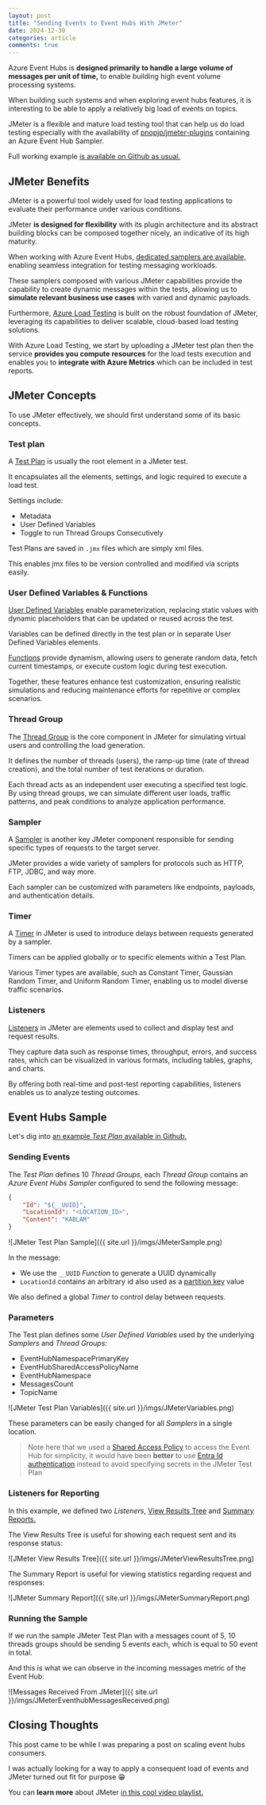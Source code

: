 ```yaml
---
layout: post
title: "Sending Events to Event Hubs With JMeter"
date: 2024-12-30
categories: article
comments: true
---
```


Azure Event Hubs is **designed primarily to handle a large volume of messages per unit of time,** to enable building high event volume processing systems.

When building such systems and when exploring event hubs features, it is interesting to be able to apply a relatively big load of events on topics.

JMeter is a flexible and mature load testing tool that can help us do load testing especially with the availability of [pnopjp/jmeter-plugins](https://github.com/pnopjp/jmeter-plugins) containing an Azure Event Hub Sampler.

Full working example [is available on Github as usual.](https://github.com/MissaouiChedy/BlogSamples/tree/main/AzureEventHubsJMeterSendingEvents)

## JMeter Benefits

JMeter is a powerful tool widely used for load testing applications to evaluate their performance under various conditions.

JMeter **is designed for flexibility** with its plugin architecture and its abstract building blocks can be composed together nicely, an indicative of its high maturity.

When working with Azure Event Hubs, [dedicated samplers are available,](https://blog.pnop.co.jp/jmeter-azure-event-hubs_en/) enabling seamless integration for testing messaging workloads. 

These samplers composed with various JMeter capabilities provide the capability to create dynamic messages within the tests, allowing us to **simulate relevant business use cases** with varied and dynamic payloads.

Furthermore, [Azure Load Testing](https://learn.microsoft.com/en-us/azure/load-testing/overview-what-is-azure-load-testing) is built on the robust foundation of JMeter, leveraging its capabilities to deliver scalable, cloud-based load testing solutions. 

With Azure Load Testing, we start by uploading a JMeter test plan then the service **provides you compute resources** for the load tests execution and enables you to **integrate with Azure Metrics** which can be included in test reports.

## JMeter Concepts

To use JMeter effectively, we should first understand some of its basic concepts.

### Test plan

A [Test Plan](https://jmeter.apache.org/usermanual/test_plan.html) is usually the root element in a  JMeter test. 

It encapsulates all the elements, settings, and logic required to execute a load test.

Settings include:
 - Metadata
 - User Defined Variables
 - Toggle to run Thread Groups Consecutively

Test Plans are saved in `.jmx` files which are simply xml files.

This enables jmx files to be version controlled and modified via scripts easily.

### User Defined Variables & Functions

[User Defined Variables](https://www.perfmatrix.com/jmeter-user-defined-variables/) enable parameterization, replacing static values with dynamic placeholders that can be updated or reused across the test.

Variables can be defined directly in the test plan or in separate User Defined Variables elements.

[Functions](https://jmeter.apache.org/usermanual/functions.html) provide dynamism, allowing users to generate random data, fetch current timestamps, or execute custom logic during test execution.

Together, these features enhance test customization, ensuring realistic simulations and reducing maintenance efforts for repetitive or complex scenarios.

### Thread Group
The [Thread Group](https://www.blazemeter.com/blog/jmeter-thread-group) is the core component in JMeter for simulating virtual users and controlling the load generation.

It defines the number of threads (users), the ramp-up time (rate of thread creation), and the total number of test iterations or duration.

Each thread acts as an independent user executing a specified test logic. By using thread groups, we can simulate different user loads, traffic patterns, and peak conditions to analyze application performance.

### Sampler
A [Sampler](https://jmeter.apache.org/usermanual/component_reference.html#samplers) is another key JMeter component responsible for sending specific types of requests to the target server.

JMeter provides a wide variety of samplers for protocols such as HTTP, FTP, JDBC, and way more.

Each sampler can be customized with parameters like endpoints, payloads, and authentication details.

### Timer
A [Timer](https://www.blazemeter.com/blog/jmeter-timer) in JMeter is used to introduce delays between requests generated by a sampler. 

Timers can be applied globally or to specific elements within a Test Plan. 

Various Timer types are available, such as Constant Timer, Gaussian Random Timer, and Uniform Random Timer, enabling us to model diverse traffic scenarios.

### Listeners
[Listeners](https://jmeter.apache.org/usermanual/listeners.html) in JMeter are elements used to collect and display test and request results.

They capture data such as response times, throughput, errors, and success rates, which can be visualized in various formats, including tables, graphs, and charts.

By offering both real-time and post-test reporting capabilities, listeners enables us to analyze testing outcomes.

## Event Hubs Sample

Let's dig into [an example *Test Plan* available in Github.](https://github.com/MissaouiChedy/BlogSamples/tree/main/AzureEventHubsJMeterSendingEvents)

### Sending Events

The *Test Plan* defines 10 *Thread Groups*, each *Thread Group* contains an *Azure Event Hubs Sampler* configured to send the following message:
```json
{
    "Id": "${__UUID}",
    "LocationId": "<LOCATION_ID>",
    "Content": "KABLAM"
}
``` 

<div class="img-container">
![JMeter Test Plan Sample]({{ site.url }}/imgs/JMeterSample.png)
</div>

In the message:
  - We use the `__UUID` *Function* to generate a UUID dynamically
  - `LocationId` contains an arbitrary id also used as a [partition key](https://learn.microsoft.com/en-us/azure/event-hubs/event-hubs-features#partitions) value

We also defined a global *Timer* to control delay between requests.

### Parameters

The Test plan defines some *User Defined Variables* used by the underlying *Samplers* and *Thread Groups:*
  - EventHubNamespacePrimaryKey
  - EventHubSharedAccessPolicyName
  - EventHubNamespace
  - MessagesCount
  - TopicName

<div class="img-container">
![JMeter Test Plan Variables]({{ site.url }}/imgs/JMeterVariables.png)
</div>

These parameters can be easily changed for all *Samplers* in a single location.

> Note here that we used a [Shared Access Policy](https://learn.microsoft.com/en-us/azure/event-hubs/authorize-access-shared-access-signature) to access the Event Hub for simplicity, it would have been **better** to use [Entra Id authentication](https://github.com/pnopjp/jmeter-plugins/blob/master/docs/configurations.md#microsoft-entra-id-credential) instead to avoid specifying secrets in the JMeter Test Plan

### Listeners for Reporting
In this example, we defined two *Listeners*, [View Results Tree](https://jmeter.apache.org/usermanual/component_reference.html#View_Results_Tree) and [Summary Reports.](https://jmeter.apache.org/usermanual/component_reference.html#Summary_Report)

The View Results Tree is useful for showing each request sent and its response status:

<div class="img-container">
![JMeter View Results Tree]({{ site.url }}/imgs/JMeterViewResultsTree.png)
</div>

The Summary Report is useful for viewing statistics regarding request and responses:
<div class="img-container">
![JMeter Summary Report]({{ site.url }}/imgs/JMeterSummaryReport.png)
</div>

### Running the Sample
If we run the sample JMeter Test Plan with a messages count of 5, 10 threads groups should be sending 5 events each, which is equal to 50 event in total.

And this is what we can observe in the incoming messages metric of the Event Hub:
<div class="img-container">
![Messages Received From JMeter]({{ site.url }}/imgs/JMeterEventhubMessagesReceived.png)
</div>

## Closing Thoughts
This post came to be while I was preparing a post on scaling event hubs consumers.

I was actually looking for a way to apply a consequent load of events and JMeter turned out fit for purpose 😁

You can **learn more** about JMeter [in this cool video playlist.](https://www.youtube.com/watch?v=817zU_bXh9Y&list=PLUDwpEzHYYLs33uFHeIJo-6eU92IoiMZ7)